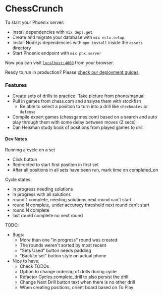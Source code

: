 # ChessCrunch

To start your Phoenix server:
  * Install dependencies with `mix deps.get`
  * Create and migrate your database with `mix ecto.setup`
  * Install Node.js dependencies with `npm install` inside the `assets` directory
  * Start Phoenix endpoint with `mix phx.server`

Now you can visit [`localhost:4000`](http://localhost:4000) from your browser.

Ready to run in production? Please [check our deployment guides](https://hexdocs.pm/phoenix/deployment.html).

### Features
* Create sets of drills to practice. Take picture from phone/manual
* Pull in games from chess.com and analyze them with stockfish
    * Be able to select a position to turn into a drill like `checkmates` or `defense`
* Compile expert games (chessgames.com) based on a search and auto play through them with some delay between moves (2 secs)
* Dan Heisman study book of positions from played games to drill

#### Dev Notes
Running a cycle on a set
* Click button
* Redirected to start first position in first set
* After all positions in all sets have been run, mark time on completed_on

Cycle states:
* in progress needing solutions
* in progress with all solutions
* round 1 complete, needing solutions
    next round can't start
* round N complete, under accuracy threshold
    next round can't start
* round N complete
* last round complete
    no next round

TODO:
- Bugs:
  * More than one "in progress" round was created
  * The rounds weren't sorted by most recent
  * "Sets Used" button needs padding
  * "Back to set" button style on actual phone
- Nice to have:
  * Check TODOs
  * Option to change ordering of drills during cycle
  * Refactor Cycles.complete_drill to also persist the drill
  * Change Next Drill button text when there is no other drill
  * When creating positions, orient board based on To Play
